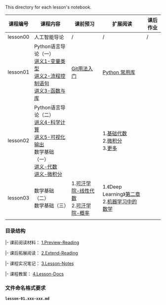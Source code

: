This directory for each lesson's notebook.

| 课程编号 | 课程内容                                                     | 课前预习                                                     | 扩展阅读                                                     | 课后作业 |
| -------- | ------------------------------------------------------------ | ------------------------------------------------------------ | ------------------------------------------------------------ | -------- |
| lesson00 | 人工智能导论                                                 | /                                                            | /                                                            | /        |
| lesson01 | Python语言导论（一）<br>[讲义1-变量类型](4.Lesson-Docs/lesson01-Python语言导论.01-变量类型.ipynb) <br>[讲义2-流程控制语句](4.Lesson-Docs/lesson01-Python语言导论.02-流程控制语句.ipynb) <br/>[讲义3-函数与库](4.Lesson-Docs/lesson01-Python语言导论.03-函数与库.ipynb) | [Git用法入门](1.Preview-Reading/lesson01-pre-git-use-guide.md) | [Python 常用库](2.Extend-Reading/lesson01-ER.md)             |          |
| lesson02 | Python语言导论（二） <br>[讲义4-科学计算](4.Lesson-Docs/lesson01-Python语言导论.04-科学计算.ipynb)<br>[讲义5-可视化输出](4.Lesson-Docs/lesson01-Python语言导论.05-可视化输出.ipynb)<br>数学基础（一）<br>[讲义-代数](4.Lesson-Docs/lesson02-数学基础.01-代数.ipynb)<br>[讲义-微积分](4.Lesson-Docs/lesson02-数学基础.02-微积分.ipynb) |                                                              | 1.[基础代数](<http://open.163.com/special/Khan/algebra.html>)<br>2.[微积分](<http://open.163.com/special/Khan/differentialcalculus.html>)<br>3.[更多](2.Extend-Reading/lesson02-ER.md) |          |
| lesson03 | 数学基础（二）<br>数学基础（三）                             | 1.[可汗学院-线性代数](<http://open.163.com/special/Khan/linearalgebra.html>)<br>2.[可汗学院-概率](<http://open.163.com/special/Khan/probability.html>) | 1.《Deep Learning》[第二章](<http://www.deeplearningbook.org/contents/linear_algebra.html>) <br>2.[机器学习中的数学](<https://mml-book.github.io/>)<br> |          |
|          |                                                              |                                                              |                                                              |          |



### 目录结构

|- 课前阅读材料： [1.Preview-Reading](https://github.com/shaiic/AI-training/tree/master/1.Notebooks/1.Preview-Reading)

|- 课后拓展阅读： [2.Extend-Reading](https://github.com/shaiic/AI-training/tree/master/1.Notebooks/2.Extend-Reading)

|- 课程实况笔记： [3.Lesson-Notes](https://github.com/shaiic/AI-training/tree/master/1.Notebooks/3.Lesson-Notes)

|- 课程教案：    [4.Lesson-Docs](https://github.com/shaiic/AI-training/tree/master/1.Notebooks/4.Lesson-Docs) 

### 文件命名格式要求

**`lesson-01.xxx-xxx.md`**

